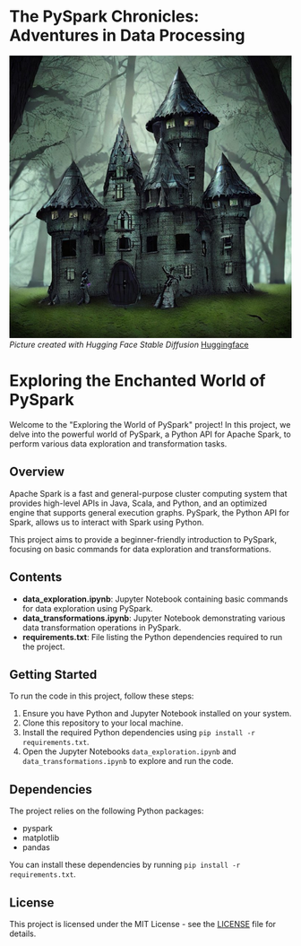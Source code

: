 # The PySpark Chronicles: Adventures in Data Processing

![Data Exploration](castle.jpeg)
<br>
*Picture created with Hugging Face Stable Diffusion*
[Huggingface](https://huggingface.co/spaces/stabilityai/stable-diffusion)
<br>
# Exploring the Enchanted World of PySpark

Welcome to the "Exploring the World of PySpark" project! In this project, we delve into the powerful world of PySpark, a Python API for Apache Spark, to perform various data exploration and transformation tasks.

## Overview

Apache Spark is a fast and general-purpose cluster computing system that provides high-level APIs in Java, Scala, and Python, and an optimized engine that supports general execution graphs. PySpark, the Python API for Spark, allows us to interact with Spark using Python.

This project aims to provide a beginner-friendly introduction to PySpark, focusing on basic commands for data exploration and transformations.

## Contents

- **data_exploration.ipynb**: Jupyter Notebook containing basic commands for data exploration using PySpark.
- **data_transformations.ipynb**: Jupyter Notebook demonstrating various data transformation operations in PySpark.
- **requirements.txt**: File listing the Python dependencies required to run the project.

## Getting Started

To run the code in this project, follow these steps:

1. Ensure you have Python and Jupyter Notebook installed on your system.
2. Clone this repository to your local machine.
3. Install the required Python dependencies using `pip install -r requirements.txt`.
4. Open the Jupyter Notebooks `data_exploration.ipynb` and `data_transformations.ipynb` to explore and run the code.

## Dependencies

The project relies on the following Python packages:

- pyspark
- matplotlib
- pandas

You can install these dependencies by running `pip install -r requirements.txt`.

## License

This project is licensed under the MIT License - see the [LICENSE](LICENSE) file for details.

